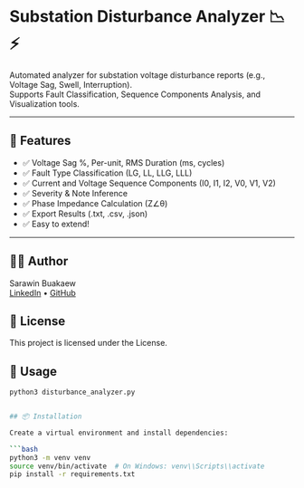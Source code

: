 

# Substation Disturbance Analyzer 📉⚡

Automated analyzer for substation voltage disturbance reports (e.g., Voltage Sag, Swell, Interruption).  
Supports Fault Classification, Sequence Components Analysis, and Visualization tools.

--- 

## 📁 Features

- ✅ Voltage Sag %, Per-unit, RMS Duration (ms, cycles)
- ✅ Fault Type Classification (LG, LL, LLG, LLL)
- ✅ Current and Voltage Sequence Components (I0, I1, I2, V0, V1, V2)
- ✅ Severity & Note Inference
- ✅ Phase Impedance Calculation (Z∠θ)
- ✅ Export Results (.txt, .csv, .json)
- ✅ Easy to extend!

--- 

## 👨‍💻 Author

Sarawin Buakaew  
[LinkedIn](#) • [GitHub](#)

## 📄 License

This project is licensed under the  License.

## 🚀 Usage

```bash
python3 disturbance_analyzer.py


## 📦 Installation

Create a virtual environment and install dependencies:

```bash
python3 -m venv venv
source venv/bin/activate  # On Windows: venv\\Scripts\\activate
pip install -r requirements.txt